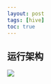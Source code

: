 ```yaml
---
layout: post
tags: [hive]
toc: true
---
```




## 运行架构

![](https://zhaolvjing.github.io/image/md/2022-03-25-hive理论-1.运行架构.png)
